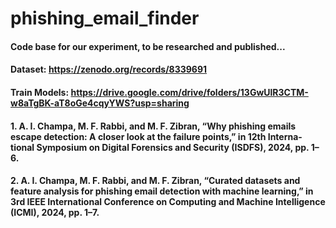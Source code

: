 # phishing_email_finder

#### Code base for our experiment, to be researched and published...

#### Dataset: https://zenodo.org/records/8339691
#### Train Models: https://drive.google.com/drive/folders/13GwUlR3CTM-w8aTgBK-aT8oGe4cqyYWS?usp=sharing
#### 1. A. I. Champa, M. F. Rabbi, and M. F. Zibran, “Why phishing emails escape detection: A closer look at the failure points,” in 12th Interna- tional Symposium on Digital Forensics and Security (ISDFS), 2024, pp. 1–6.
#### 2. A. I. Champa, M. F. Rabbi, and M. F. Zibran, “Curated datasets and feature analysis for phishing email detection with machine learning,” in 3rd IEEE International Conference on Computing and Machine Intelligence (ICMI), 2024, pp. 1–7.

